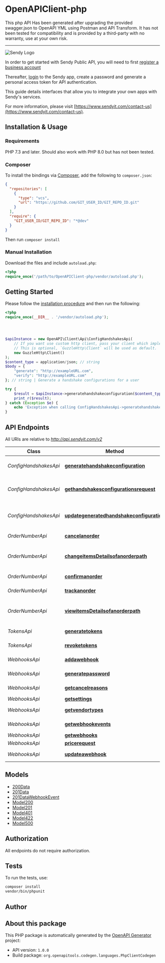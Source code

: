 # OpenAPIClient-php

This php API Has been generated after upgrading the provided swagger.json to OpenAPI YML using Postman and API Transform. It has not been tested for compatibility and is provided by a third-party with no warranty, use at your own risk.

---

![Sendy Logo](https://assets.website-files.com/5be92ce6e4a547dcc61b976c/60253f92874eabf1a8ecf88f_Logo_SendyMain_Colored_Normal_SVG.svg)

In order to get started with Sendy Public API, you will need to first [register a business account](https://app.sendyit.com/auth/sign_up)

Thereafter, [login](https://app.sendyit.com/auth) to the Sendy app, create a password and generate a personal access token for API authentication.

This guide details interfaces that allow you to integrate your own apps with Sendy's services.

For more information, please visit [https://www.sendyit.com/contact-us](https://www.sendyit.com/contact-us).

## Installation & Usage

### Requirements

PHP 7.3 and later.
Should also work with PHP 8.0 but has not been tested.

### Composer

To install the bindings via [Composer](https://getcomposer.org/), add the following to `composer.json`:

```json
{
  "repositories": [
    {
      "type": "vcs",
      "url": "https://github.com/GIT_USER_ID/GIT_REPO_ID.git"
    }
  ],
  "require": {
    "GIT_USER_ID/GIT_REPO_ID": "*@dev"
  }
}
```

Then run `composer install`

### Manual Installation

Download the files and include `autoload.php`:

```php
<?php
require_once('/path/to/OpenAPIClient-php/vendor/autoload.php');
```

## Getting Started

Please follow the [installation procedure](#installation--usage) and then run the following:

```php
<?php
require_once(__DIR__ . '/vendor/autoload.php');




$apiInstance = new OpenAPI\Client\Api\ConfigHandshakesApi(
    // If you want use custom http client, pass your client which implements `GuzzleHttp\ClientInterface`.
    // This is optional, `GuzzleHttp\Client` will be used as default.
    new GuzzleHttp\Client()
);
$content_type = application/json; // string
$body = {
    "generate": "http://exampleURL.com",
    "verify": "http://exampleURL.com"
}; // string | Generate a handshake configurations for a user

try {
    $result = $apiInstance->generatehandshakeconfiguration($content_type, $body);
    print_r($result);
} catch (Exception $e) {
    echo 'Exception when calling ConfigHandshakesApi->generatehandshakeconfiguration: ', $e->getMessage(), PHP_EOL;
}

```

## API Endpoints

All URIs are relative to *http://api.sendyit.com/v2*

Class | Method | HTTP request | Description
------------ | ------------- | ------------- | -------------
*ConfigHandshakesApi* | [**generatehandshakeconfiguration**](docs/Api/ConfigHandshakesApi.md#generatehandshakeconfiguration) | **POST** /config/handshakes | Generate handshake configuration
*ConfigHandshakesApi* | [**gethandshakesconfigurationsrequest**](docs/Api/ConfigHandshakesApi.md#gethandshakesconfigurationsrequest) | **GET** /config/handshakes | Get handshakes configurations request
*ConfigHandshakesApi* | [**updategeneratedhandshakeconfiguration**](docs/Api/ConfigHandshakesApi.md#updategeneratedhandshakeconfiguration) | **PUT** /config/handshakes | Update generated handshake configuration
*OrderNumberApi* | [**cancelanorder**](docs/Api/OrderNumberApi.md#cancelanorder) | **POST** /orders/{orderNumber}/cancel | Cancel an order
*OrderNumberApi* | [**changeitemsDetailsofanorderpath**](docs/Api/OrderNumberApi.md#changeitemsdetailsofanorderpath) | **PUT** /orders/order-paths | Change items/details of an order path
*OrderNumberApi* | [**confirmanorder**](docs/Api/OrderNumberApi.md#confirmanorder) | **POST** /orders | Confirm an order
*OrderNumberApi* | [**trackanorder**](docs/Api/OrderNumberApi.md#trackanorder) | **GET** /orders/{orderNumber} | Track an order
*OrderNumberApi* | [**viewitemsDetailsofanorderpath**](docs/Api/OrderNumberApi.md#viewitemsdetailsofanorderpath) | **GET** /orders/{orderNumber}/order-paths | View items/details of an order path
*TokensApi* | [**generatetokens**](docs/Api/TokensApi.md#generatetokens) | **POST** /tokens/generate | Generate tokens
*TokensApi* | [**revoketokens**](docs/Api/TokensApi.md#revoketokens) | **POST** /tokens/revoke | Revoke tokens
*WebhooksApi* | [**addawebhook**](docs/Api/WebhooksApi.md#addawebhook) | **POST** /webhooks | Add a webhook
*WebhooksApi* | [**generatepassword**](docs/Api/WebhooksApi.md#generatepassword) | **POST** /passwords/generate | Generate password
*WebhooksApi* | [**getcancelreasons**](docs/Api/WebhooksApi.md#getcancelreasons) | **GET** /cancel-reasons | Get cancel reasons
*WebhooksApi* | [**getsettings**](docs/Api/WebhooksApi.md#getsettings) | **GET** /settings | Get settings
*WebhooksApi* | [**getvendortypes**](docs/Api/WebhooksApi.md#getvendortypes) | **GET** /vendor-types | Get vendor types
*WebhooksApi* | [**getwebhookevents**](docs/Api/WebhooksApi.md#getwebhookevents) | **GET** /webhook-events | Get webhook events
*WebhooksApi* | [**getwebhooks**](docs/Api/WebhooksApi.md#getwebhooks) | **GET** /webhooks | Get webhooks
*WebhooksApi* | [**pricerequest**](docs/Api/WebhooksApi.md#pricerequest) | **POST** /price-request | Price request
*WebhooksApi* | [**updateawebhook**](docs/Api/WebhooksApi.md#updateawebhook) | **PATCH** /webhooks | Update a webhook

## Models

- [200Data](docs/Model/200Data.md)
- [201Data](docs/Model/201Data.md)
- [201DataWebhookEvent](docs/Model/201DataWebhookEvent.md)
- [Model200](docs/Model/Model200.md)
- [Model201](docs/Model/Model201.md)
- [Model401](docs/Model/Model401.md)
- [Model422](docs/Model/Model422.md)
- [Model500](docs/Model/Model500.md)

## Authorization
All endpoints do not require authorization.
## Tests

To run the tests, use:

```bash
composer install
vendor/bin/phpunit
```

## Author



## About this package

This PHP package is automatically generated by the [OpenAPI Generator](https://openapi-generator.tech) project:

- API version: `1.0.0`
- Build package: `org.openapitools.codegen.languages.PhpClientCodegen`
